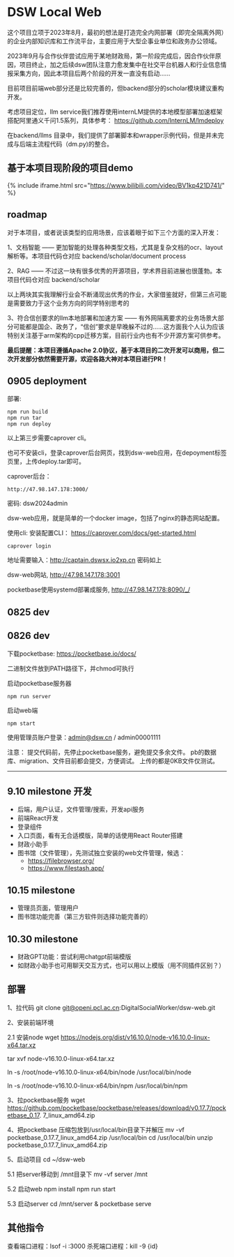 # DSW Local Web

这个项目立项于2023年8月，最初的想法是打造完全内网部署（即完全隔离外网）的企业内部知识库和工作流平台，主要应用于大型企事业单位和政务办公领域。

2023年9月与合作伙伴尝试应用于某地财政局，第一阶段完成后，因合作伙伴原因，项目终止，加之后续dsw团队注意力愈发集中在社交平台机器人和行业信息情报采集方向，因此本项目后两个阶段的开发一直没有启动……

目前项目前端web部分还是比较完善的，但backend部分的scholar模块建议重构开发。

考虑项目定位，llm service我们推荐使用internLM提供的本地模型部署加速框架搭配阿里通义千问1.5系列，具体参考： https://github.com/InternLM/lmdeploy

在backend/llms 目录中，我们提供了部署脚本和wrapper示例代码，但是并未完成与后端主流程代码（dm.py)的整合。

## 基于本项目现阶段的项目demo

{% include iframe.html src="https://www.bilibili.com/video/BV1kp421D741/" %}

## roadmap

对于本项目，或者说该类型的应用场景，应该着眼于如下三个方面的深入开发：

1、文档智能 —— 更加智能的处理各种类型文档，尤其是复杂文档的ocr、layout解析等。本项目代码仓对应 backend/scholar/document process

2、RAG —— 不过这一块有很多优秀的开源项目，学术界目前进展也很蓬勃。本项目代码仓对应 backend/scholar

以上两块其实我理解行业会不断涌现出优秀的作业，大家借鉴就好，但第三点可能是需要致力于这个业务方向的同学特别思考的

3、符合信创要求的llm本地部署和加速方案 —— 有外网隔离要求的业务场景大部分可能都是国企、政务了，“信创”要求是早晚躲不过的……这方面我个人认为应该特别关注基于arm架构的cpp迁移方案，目前行业内也有不少开源方案可供参考。

**最后提醒：本项目遵循Apache 2.0协议，基于本项目的二次开发可以商用，但二次开发部分依然需要开源，欢迎各路大神对本项目进行PR！**


## 0905 deployment

部署:
```
npm run build
npm run tar
npm run deploy
```

以上第三步需要caprover cli。

也可不安装cli，登录caprover后台网页，找到dsw-web应用，在depoyment标签页里，上传deploy.tar即可。

caprover后台：
```
http://47.98.147.178:3000/
```
密码: dsw2024admin

dsw-web应用，就是简单的一个docker image，包括了nginx的静态网站配置。

使用cli:
安装配置CLI： https://caprover.com/docs/get-started.html

```
caprover login
```
地址需要输入：http://captain.dswsx.io2xp.cn
密码如上


dsw-web网站, http://47.98.147.178:3001 

pocketbase使用systemd部署成服务, http://47.98.147.178:8090/_/


## 0825 dev
## 0826 dev

下载pocketbase: https://pocketbase.io/docs/

二进制文件放到PATH路径下，并chmod可执行

启动pocketbase服务器

```
npm run server
```

启动web端
```
npm start
```

使用管理员账户登录：admin@dsw.cn / admin00001111


注意：
提交代码前，先停止pocketbase服务，避免提交多余文件。
pb的数据库、migration、文件目前都会提交，方便调试。
上传的都是0KB文件仅测试。

----
## 9.10 milestone 开发

- 后端，用户认证，文件管理/搜索，开发api服务
- 前端React开发
- 登录组件
- 入口页面，看有无合适模版，简单的话使用React Router搭建
- 财政小助手
- 图书馆（文件管理），先测试独立安装的web文件管理，候选：
    - https://filebrowser.org/
    - https://www.filestash.app/


## 10.15 milestone

 - 管理员页面，管理用户
 - 图书馆功能完善（第三方软件则选择功能完善的）


## 10.30 milestone

 - 财政GPT功能：尝试利用chatgpt前端模版
 - 如财政小助手也可用聊天交互方式，也可以用以上模版（用不同插件区别？）



## 部署
1、拉代码
git clone git@openi.pcl.ac.cn:DigitalSocialWorker/dsw-web.git

2、安装前端环境

2.1 安装node
wget https://nodejs.org/dist/v16.10.0/node-v16.10.0-linux-x64.tar.xz

tar xvf node-v16.10.0-linux-x64.tar.xz

ln -s /root/node-v16.10.0-linux-x64/bin/node /usr/local/bin/node

ln -s /root/node-v16.10.0-linux-x64/bin/npm /usr/local/bin/npm

3、拉pocketbase服务
wget https://github.com/pocketbase/pocketbase/releases/download/v0.17.7/pocketbase_0.17.
7_linux_amd64.zip

4、把pocketbase 压缩包放到/usr/local/bin目录下并解压
mv -vf pocketbase_0.17.7_linux_amd64.zip /usr/local/bin
cd /usr/local/bin
unzip pocketbase_0.17.7_linux_amd64.zip

5、启动项目
cd ~/dsw-web

5.1 把server移动到 /mnt目录下
mv -vf server /mnt

5.2 启动web
npm install
npm run start

5.3 启动server
cd /mnt/server & pocketbase serve


## 其他指令

查看端口进程：lsof -i :3000
杀死端口进程：kill -9 {id}
